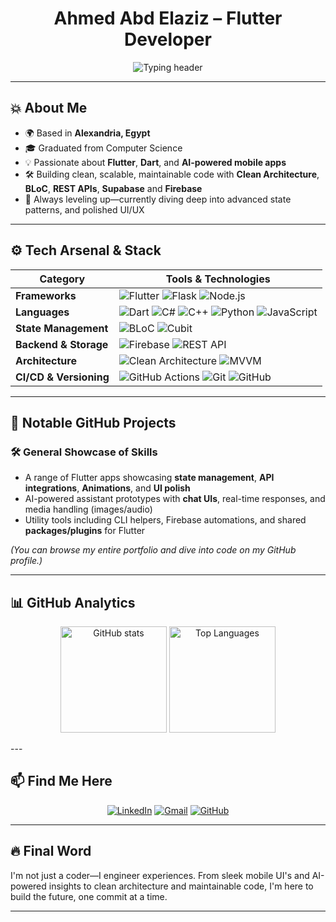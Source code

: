 <h1 align="center"> Ahmed Abd Elaziz – Flutter Developer </h1>

<p align="center">
  <img src="https://readme-typing-svg.demolab.com?font=Fira+Code&size=24&pause=1000&color=00E5FF&width=500&lines=Flutter+Specialist;Clean+Architecture;" alt="Typing header">
</p>

---

## 💥 About Me
- 🌍 Based in **Alexandria, Egypt**  
- 🎓 Graduated from Computer Science 
- 💡 Passionate about **Flutter**, **Dart**, and **AI-powered mobile apps**  
- 🛠️ Building clean, scalable, maintainable code with **Clean Architecture**, **BLoC**, **REST APIs**, **Supabase** and **Firebase** 
- 🌱 Always leveling up—currently diving deep into advanced state patterns, and polished UI/UX

---

## ⚙️ Tech Arsenal & Stack  

| Category                | Tools & Technologies                                                                 |
|--------------------------|---------------------------------------------------------------------------------------|
| **Frameworks**           | ![Flutter](https://img.shields.io/badge/-Flutter-02569B?logo=flutter&logoColor=white) ![Flask](https://img.shields.io/badge/-Flask-000000?logo=flask&logoColor=white) ![Node.js](https://img.shields.io/badge/-Node.js-339933?logo=node.js&logoColor=white) |
| **Languages**            | ![Dart](https://img.shields.io/badge/-Dart-0175C2?logo=dart&logoColor=white) ![C#](https://img.shields.io/badge/-C%23-239120?logo=c-sharp&logoColor=white) ![C++](https://img.shields.io/badge/-C++-00599C?logo=cplusplus&logoColor=white) ![Python](https://img.shields.io/badge/-Python-3776AB?logo=python&logoColor=white) ![JavaScript](https://img.shields.io/badge/-JavaScript-F7DF1E?logo=javascript&logoColor=black) |
| **State Management**     | ![BLoC](https://img.shields.io/badge/-BLoC-2962FF?logo=flutter&logoColor=white) ![Cubit](https://img.shields.io/badge/-Cubit-6A5ACD?logo=flutter&logoColor=white) |
| **Backend & Storage**    | ![Firebase](https://img.shields.io/badge/-Firebase-FFCA28?logo=firebase&logoColor=black) ![REST API](https://img.shields.io/badge/-REST%20API-009688?logo=postman&logoColor=white) |
| **Architecture**         | ![Clean Architecture](https://img.shields.io/badge/-Clean%20Architecture-4CAF50?logo=archlinux&logoColor=white) ![MVVM](https://img.shields.io/badge/-MVVM-9C27B0?logo=visualstudio&logoColor=white) |
| **CI/CD & Versioning**   | ![GitHub Actions](https://img.shields.io/badge/-GitHub%20Actions-2088FF?logo=github-actions&logoColor=white) ![Git](https://img.shields.io/badge/-Git-F05032?logo=git&logoColor=white) ![GitHub](https://img.shields.io/badge/-GitHub-181717?logo=github&logoColor=white) |

---

## 💼 Notable GitHub Projects

### 🛠️ General Showcase of Skills
- A range of Flutter apps showcasing **state management**, **API integrations**, **Animations**, and **UI polish**
- AI-powered assistant prototypes with **chat UIs**, real-time responses, and media handling (images/audio)
- Utility tools including CLI helpers, Firebase automations, and shared **packages/plugins** for Flutter

*(You can browse my entire portfolio and dive into code on my GitHub profile.)*

---

## 📊 GitHub Analytics

<p align="center">
  <img src="https://github-readme-stats.vercel.app/api?username=Ahmedabdalaziz&show_icons=true&theme=dracula" height="170" alt="GitHub stats">
  <img src="https://github-readme-stats.vercel.app/api/top-langs/?username=Ahmedabdalaziz&layout=compact&theme=dracula" height="170" alt="Top Languages">
</p>
---

## 📫 Find Me Here

<p align="center">
  <a href="https://www.linkedin.com/in/ahmed-abd-alaziz-892524228/"><img src="https://img.shields.io/badge/LinkedIn-blue?logo=linkedin&style=for-the-badge" alt="LinkedIn"></a>
  <a href="mailto:ahmedabdalaziz.1886@gmail.com"><img src="https://img.shields.io/badge/Gmail-D14836?logo=gmail&style=for-the-badge" alt="Gmail"></a>
  <a href="https://github.com/Ahmedabdalaziz"><img src="https://img.shields.io/badge/GitHub-black?logo=github&style=for-the-badge" alt="GitHub"></a>
</p>

---

## 🔥 Final Word
I'm not just a coder—I engineer experiences. From sleek mobile UI's and AI-powered insights to clean architecture and maintainable code, I'm here to build the future, one commit at a time.

---
